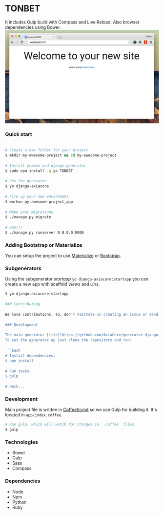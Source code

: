 # TONBET

It includes Gulp build with Compass and Live Reload. Also browser dependencies using Bower.
![materialize](https://raw.githubusercontent.com/AxiaCore/generator-django-axiacore/master/images/demo.png)

### Quick start

```bash

# Create a new folder for your project
$ mkdir my-awesome-project && cd my-awesome-project

# Install yeoman and django-generator
$ sudo npm install -g yo TONBET

# Use the generator
$ yo django-axiacore

# Fire up your new enviroment
$ workon my-awesome-project_app

# Make your migrations
$ ./manage.py migrate

# Run!!!
$ ./manage.py runserver 0.0.0.0:8000
```

### Adding Bootstrap or Materialize 

You can setup the project to use [Materialize](http://materializecss.com/) or [Bootstrap](getbootstrap.com).

### Subgenerators

Using the subgenerator *startapp* `yo django-axiacore:startapp` you can create a new app with scaffold *Views* and *Urls*.

```bash
$ yo django-axiacore:startapp

### Contributing

We love contributions, so, don't hesitate in creating an issue or sending us a pull request.

### Development

The main generator [file](https://github.com/AxiaCore/generator-django-axiacore/blob/master/app/index.coffee) is written in [CoffeeScript](http://coffeescript.org), and we use [Gulp](http://gulpjs.com/) to compile it. 
To set the generator up just clone the repository and run:

```bash
# Install dependencies.
$ npm install 

# Run tasks.
$ gulp

# Hack...
```

### Development

Main project file is written in [CoffeeScript](coffeescript.org) so we use Gulp for building it.
It's located in `app/index.coffee`.

```bash
# Run gulp, which will watch for changes in `.coffee` files.
$ gulp
```

### Technologies

* Bower
* Gulp
* Sass
* Compass

### Dependencies

* Node
* Npm
* Python
* Ruby
